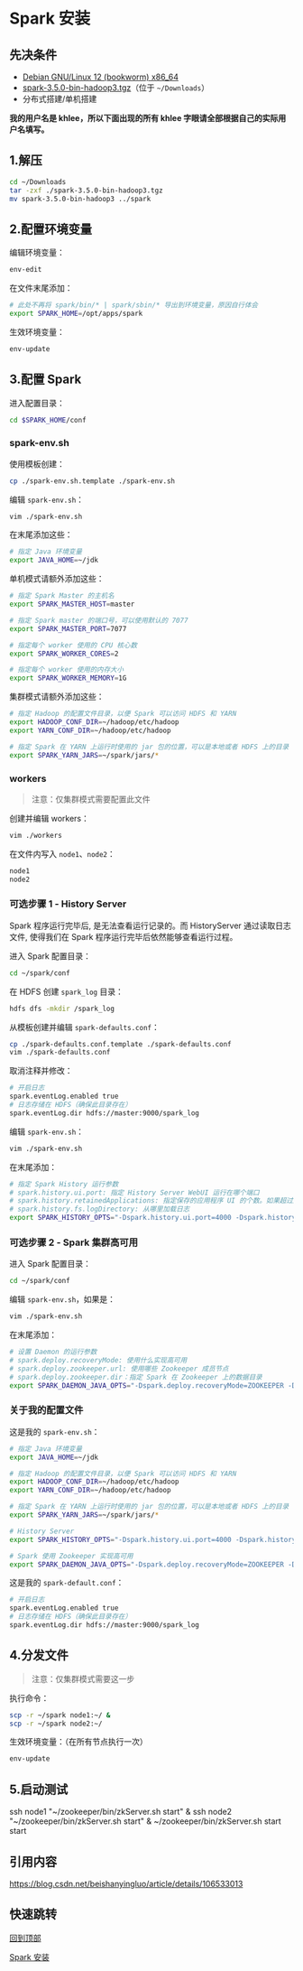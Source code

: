 # Spark 安装

## 先决条件

- [Debian GNU/Linux 12 (bookworm) x86_64](https://mirrors.tuna.tsinghua.edu.cn/debian-cd/12.4.0/amd64/iso-cd/)
- [spark-3.5.0-bin-hadoop3.tgz](https://www.apache.org/dyn/closer.lua/spark/spark-3.5.0/spark-3.5.0-bin-hadoop3.tgz)（位于 `~/Downloads`）
- 分布式搭建/单机搭建

**我的用户名是 khlee，所以下面出现的所有 khlee 字眼请全部根据自己的实际用户名填写。**

## 1.解压

```bash
cd ~/Downloads
tar -zxf ./spark-3.5.0-bin-hadoop3.tgz
mv spark-3.5.0-bin-hadoop3 ../spark
```

## 2.配置环境变量

编辑环境变量：

```bash
env-edit
```

在文件末尾添加：

```bash
# 此处不再将 spark/bin/* | spark/sbin/* 导出到环境变量，原因自行体会
export SPARK_HOME=/opt/apps/spark
```

生效环境变量：

```bash
env-update
```

## 3.配置 Spark

进入配置目录：

```bash
cd $SPARK_HOME/conf
```

### spark-env.sh

使用模板创建：

```bash
cp ./spark-env.sh.template ./spark-env.sh
```

编辑 `spark-env.sh`：

```bash
vim ./spark-env.sh
```

在末尾添加这些：

```bash
# 指定 Java 环境变量
export JAVA_HOME=~/jdk
```

单机模式请额外添加这些：

```bash
# 指定 Spark Master 的主机名
export SPARK_MASTER_HOST=master

# 指定 Spark master 的端口号，可以使用默认的 7077
export SPARK_MASTER_PORT=7077

# 指定每个 worker 使用的 CPU 核心数
export SPARK_WORKER_CORES=2

# 指定每个 worker 使用的内存大小
export SPARK_WORKER_MEMORY=1G
```

集群模式请额外添加这些：

```bash
# 指定 Hadoop 的配置文件目录，以便 Spark 可以访问 HDFS 和 YARN
export HADOOP_CONF_DIR=~/hadoop/etc/hadoop
export YARN_CONF_DIR=~/hadoop/etc/hadoop

# 指定 Spark 在 YARN 上运行时使用的 jar 包的位置，可以是本地或者 HDFS 上的目录
export SPARK_YARN_JARS=~/spark/jars/*
```

### workers

> 注意：仅集群模式需要配置此文件

创建并编辑 workers：

```bash
vim ./workers
```

在文件内写入 `node1`、`node2`：

```bash
node1
node2
```

### 可选步骤 1 - History Server

Spark 程序运行完毕后, 是无法查看运行记录的。而 HistoryServer 通过读取日志文件, 使得我们在 Spark 程序运行完毕后依然能够查看运行过程。

进入 Spark 配置目录：

```bash
cd ~/spark/conf
```

在 HDFS 创建 `spark_log` 目录：

```bash
hdfs dfs -mkdir /spark_log
```

从模板创建并编辑 `spark-defaults.conf`：

```bash
cp ./spark-defaults.conf.template ./spark-defaults.conf
vim ./spark-defaults.conf
```

取消注释并修改：

```bash
# 开启日志
spark.eventLog.enabled true
# 日志存储在 HDFS（确保此目录存在）
spark.eventLog.dir hdfs://master:9000/spark_log
```

编辑 `spark-env.sh`：

```bash
vim ./spark-env.sh
```

在末尾添加：

```bash
# 指定 Spark History 运行参数
# spark.history.ui.port: 指定 History Server WebUI 运行在哪个端口
# spark.history.retainedApplications: 指定保存的应用程序 UI 的个数。如果超过这个值，那么最旧的应用程序 UI 将被删除。
# spark.history.fs.logDirectory: 从哪里加载日志
export SPARK_HISTORY_OPTS="-Dspark.history.ui.port=4000 -Dspark.history.retainedApplications=3 -Dspark.history.fs.logDirectory=hdfs://master:9000/spark_log"
```

### 可选步骤 2 - Spark 集群高可用

进入 Spark 配置目录：

```bash
cd ~/spark/conf
```

编辑 `spark-env.sh`，如果是：

```bash
vim ./spark-env.sh
```

在末尾添加：

```bash
# 设置 Daemon 的运行参数
# spark.deploy.recoveryMode: 使用什么实现高可用
# spark.deploy.zookeeper.url: 使用哪些 Zookeeper 成员节点
# spark.deploy.zookeeper.dir：指定 Spark 在 Zookeeper 上的数据目录
export SPARK_DAEMON_JAVA_OPTS="-Dspark.deploy.recoveryMode=ZOOKEEPER -Dspark.deploy.zookeeper.url=master:2181,node1:2181,node2:2181 -Dspark.deploy.zookeeper.dir=/spark"
```

### 关于我的配置文件

这是我的 `spark-env.sh`：

```bash
# 指定 Java 环境变量
export JAVA_HOME=~/jdk

# 指定 Hadoop 的配置文件目录，以便 Spark 可以访问 HDFS 和 YARN
export HADOOP_CONF_DIR=~/hadoop/etc/hadoop
export YARN_CONF_DIR=~/hadoop/etc/hadoop

# 指定 Spark 在 YARN 上运行时使用的 jar 包的位置，可以是本地或者 HDFS 上的目录
export SPARK_YARN_JARS=~/spark/jars/*

# History Server
export SPARK_HISTORY_OPTS="-Dspark.history.ui.port=4000 -Dspark.history.retainedApplications=3 -Dspark.history.fs.logDirectory=hdfs://master:9000/spark_log"

# Spark 使用 Zookeeper 实现高可用
export SPARK_DAEMON_JAVA_OPTS="-Dspark.deploy.recoveryMode=ZOOKEEPER -Dspark.deploy.zookeeper.url=master:2181,node1:2181,node2:2181 -Dspark.deploy.zookeeper.dir=/spark"
```

这是我的 `spark-default.conf`：

```bash
# 开启日志
spark.eventLog.enabled true
# 日志存储在 HDFS（确保此目录存在）
spark.eventLog.dir hdfs://master:9000/spark_log
```

## 4.分发文件

> 注意：仅集群模式需要这一步

执行命令：

```bash
scp -r ~/spark node1:~/ &
scp -r ~/spark node2:~/
```

生效环境变量：（在所有节点执行一次）

```bash
env-update
```

## 5.启动测试

ssh node1 "~/zookeeper/bin/zkServer.sh start" &
ssh node2 "~/zookeeper/bin/zkServer.sh start" &
~/zookeeper/bin/zkServer.sh start start

## 引用内容

<https://blog.csdn.net/beishanyingluo/article/details/106533013>

## 快速跳转

[回到顶部](#scala-安装)

[Spark 安装](../flume/README.md)

